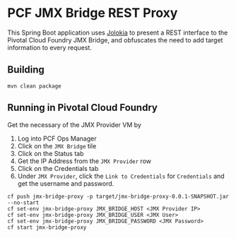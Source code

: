 # PCF JMX Bridge REST Proxy

This Spring Boot application uses [Jolokia](http://jolokia.org) to present a REST
interface to the Pivotal Cloud Foundry JMX Bridge, and obfuscates the need to
add target information to every request.

## Building

`mvn clean package`

## Running in Pivotal Cloud Foundry

Get the necessary of the JMX Provider VM by
1. Log into PCF Ops Manager
1. Click on the `JMX Bridge` tile
1. Click on the Status tab
1. Get the IP Address from the `JMX Provider` row
1. Click on the Credentials tab
1. Under `JMX Provider`, click the `Link to Credentials` for `Credentials` and get the username and password.

```
cf push jmx-bridge-proxy -p target/jmx-bridge-proxy-0.0.1-SNAPSHOT.jar --no-start
cf set-env jmx-bridge-proxy JMX_BRIDGE_HOST <JMX Provider IP>
cf set-env jmx-bridge-proxy JMX_BRIDGE_USER <JMX User>
cf set-env jmx-bridge-proxy JMX_BRIDGE_PASSWORD <JMX Password>
cf start jmx-bridge-proxy
```
